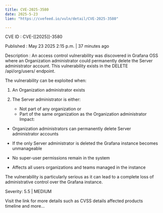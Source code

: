 ```yaml
---
title: CVE-2025-3580
date: 2025-5-23
lien: "https://cvefeed.io/vuln/detail/CVE-2025-3580"

---
```


CVE ID : CVE-[[2025]]-3580

Published :  May 23
2025
2:15 p.m. | 37 minutes ago

Description : An access control vulnerability was discovered in Grafana OSS where an Organization administrator could permanently delete the Server administrator account. This vulnerability exists in the DELETE /api/org/users/ endpoint.

The vulnerability can be exploited when:

1. An Organization administrator exists

2. The Server administrator is either:

   - Not part of any organization
or
   - Part of the same organization as the Organization administrator
Impact:

- Organization administrators can permanently delete Server administrator accounts

- If the only Server administrator is deleted
the Grafana instance becomes unmanageable

- No super-user permissions remain in the system

- Affects all users
organizations
and teams managed in the instance

The vulnerability is particularly serious as it can lead to a complete loss of administrative control over the Grafana instance.

Severity: 5.5 | MEDIUM

Visit the link for more details
such as CVSS details
affected products
timeline
and more...

